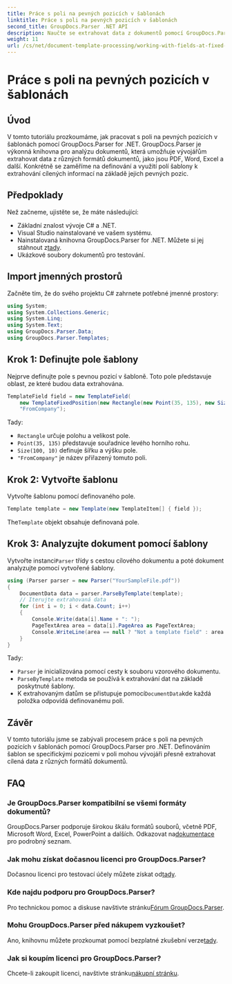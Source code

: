```yaml
---
title: Práce s poli na pevných pozicích v šablonách
linktitle: Práce s poli na pevných pozicích v šablonách
second_title: GroupDocs.Parser .NET API
description: Naučte se extrahovat data z dokumentů pomocí GroupDocs.Parser for .NET. Obsáhlý tutoriál s příklady kódu.
weight: 11
url: /cs/net/document-template-processing/working-with-fields-at-fixed-positions-in-templates/
---
```


# Práce s poli na pevných pozicích v šablonách

## Úvod
V tomto tutoriálu prozkoumáme, jak pracovat s poli na pevných pozicích v šablonách pomocí GroupDocs.Parser for .NET. GroupDocs.Parser je výkonná knihovna pro analýzu dokumentů, která umožňuje vývojářům extrahovat data z různých formátů dokumentů, jako jsou PDF, Word, Excel a další. Konkrétně se zaměříme na definování a využití polí šablony k extrahování cílených informací na základě jejich pevných pozic.
## Předpoklady
Než začneme, ujistěte se, že máte následující:
- Základní znalost vývoje C# a .NET.
- Visual Studio nainstalované ve vašem systému.
- Nainstalovaná knihovna GroupDocs.Parser for .NET. Můžete si jej stáhnout z[tady](https://releases.groupdocs.com/parser/net/).
- Ukázkové soubory dokumentů pro testování.

## Import jmenných prostorů
Začněte tím, že do svého projektu C# zahrnete potřebné jmenné prostory:
```csharp
using System;
using System.Collections.Generic;
using System.Linq;
using System.Text;
using GroupDocs.Parser.Data;
using GroupDocs.Parser.Templates;
```
## Krok 1: Definujte pole šablony
Nejprve definujte pole s pevnou pozicí v šabloně. Toto pole představuje oblast, ze které budou data extrahována.
```csharp
TemplateField field = new TemplateField(
    new TemplateFixedPosition(new Rectangle(new Point(35, 135), new Size(100, 10))),
    "FromCompany");
```
Tady:
- `Rectangle` určuje polohu a velikost pole.
- `Point(35, 135)` představuje souřadnice levého horního rohu.
- `Size(100, 10)` definuje šířku a výšku pole.
- `"FromCompany"` je název přiřazený tomuto poli.
## Krok 2: Vytvořte šablonu
Vytvořte šablonu pomocí definovaného pole.
```csharp
Template template = new Template(new TemplateItem[] { field });
```
 The`Template` objekt obsahuje definovaná pole.
## Krok 3: Analyzujte dokument pomocí šablony
 Vytvořte instanci`Parser` třídy s cestou cílového dokumentu a poté dokument analyzujte pomocí vytvořené šablony.
```csharp
using (Parser parser = new Parser("YourSampleFile.pdf"))
{
    DocumentData data = parser.ParseByTemplate(template);
    // Iterujte extrahovaná data
    for (int i = 0; i < data.Count; i++)
    {
        Console.Write(data[i].Name + ": ");
        PageTextArea area = data[i].PageArea as PageTextArea;
        Console.WriteLine(area == null ? "Not a template field" : area.Text);
    }
}
```
Tady:
- `Parser` je inicializována pomocí cesty k souboru vzorového dokumentu.
- `ParseByTemplate` metoda se používá k extrahování dat na základě poskytnuté šablony.
-  K extrahovaným datům se přistupuje pomocí`DocumentData`kde každá položka odpovídá definovanému poli.

## Závěr
V tomto tutoriálu jsme se zabývali procesem práce s poli na pevných pozicích v šablonách pomocí GroupDocs.Parser pro .NET. Definováním šablon se specifickými pozicemi v poli mohou vývojáři přesně extrahovat cílená data z různých formátů dokumentů.

## FAQ
### Je GroupDocs.Parser kompatibilní se všemi formáty dokumentů?
 GroupDocs.Parser podporuje širokou škálu formátů souborů, včetně PDF, Microsoft Word, Excel, PowerPoint a dalších. Odkazovat na[dokumentace](https://tutorials.groupdocs.com/parser/net/) pro podrobný seznam.
### Jak mohu získat dočasnou licenci pro GroupDocs.Parser?
 Dočasnou licenci pro testovací účely můžete získat od[tady](https://purchase.groupdocs.com/temporary-license/).
### Kde najdu podporu pro GroupDocs.Parser?
 Pro technickou pomoc a diskuse navštivte stránku[Fórum GroupDocs.Parser](https://forum.groupdocs.com/c/parser/17).
### Mohu GroupDocs.Parser před nákupem vyzkoušet?
 Ano, knihovnu můžete prozkoumat pomocí bezplatné zkušební verze[tady](https://releases.groupdocs.com/).
### Jak si koupím licenci pro GroupDocs.Parser?
 Chcete-li zakoupit licenci, navštivte stránku[nákupní stránku](https://purchase.groupdocs.com/buy).